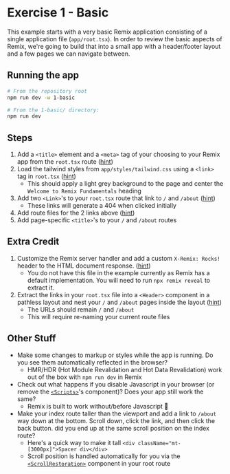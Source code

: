 # Exercise 1 - Basic

This example starts with a very basic Remix application consisting of a single application file (`app/root.tsx`). In order to review the basic aspects of Remix, we're going to build that into a small app with a header/footer layout and a few pages we can navigate between.

## Running the app

```sh
# From the repository root
npm run dev -w 1-basic

# From the 1-basic/ directory:
npm run dev
```

## Steps

1. Add a `<title>` element and a `<meta>` tag of your choosing to your Remix app from the `root.tsx` route ([hint](https://remix.run/docs/route/meta))
2. Load the tailwind styles from `app/styles/tailwind.css` using a `<link>` tag in `root.tsx` ([hint](https://remix.run/docs/route/links))
   - This should apply a light grey background to the page and center the `Welcome to Remix Fundamentals` heading
3. Add two `<Link>`'s to your `root.tsx` route that link to `/` and `/about` ([hint](https://remix.run/docs/en/main/components/link))
   - These links will generate a 404 when clicked initially
4. Add route files for the 2 links above ([hint](https://remix.run/docs/en/main/discussion/routes))
5. Add page-specific `<title>`'s to your `/` and `/about` routes

## Extra Credit

1. Customize the Remix server handler and add a custom `X-Remix: Rocks!` header to the HTML document response. ([hint](https://remix.run/docs/en/main/file-conventions/entry.server))
   - You do not have this file in the example currently as Remix has a default implementation. You will need to run `npx remix reveal` to extract it.
2. Extract the links in your `root.tsx` file into a `<Header>` component in a pathless layout and nest your `/` and `/about` pages inside the layout ([hint](https://remix.run/docs/en/main/file-conventions/routes#nested-layouts-without-nested-urls))
   - The URLs should remain `/` and `/about`
   - This will require re-naming your current route files

## Other Stuff

- Make some changes to markup or styles while the app is running. Do you see them automatically reflected in the browser?
  - HMR/HDR (Hot Module Revalidation and Hot Data Revalidation) work out of the box with `npm run dev` in Remix
- Check out what happens if you disable Javascript in your browser (or remove the [`<Scripts>`](https://remix.run/docs/en/main/components/scripts)'s component)? Does your app still work the same?
  - Remix is built to work without/before Javascript 🤯
- Make your index route taller than the viewport and add a link to `/about` way down at the bottom. Scroll down, click the link, and then click the back button. did you end up at the same scroll position on the index route?
  - Here's a quick way to make it tall `<div className="mt-[3000px]">Spacer div</div>`
  - Scroll position is handled automatically for you via the [`<ScrollRestoration>`](https://remix.run/docs/en/main/components/scroll-restoration) component in your root route
